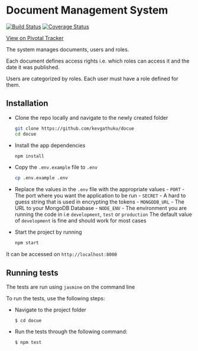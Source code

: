 # Document Management System

[![Build Status](https://travis-ci.org/kevgathuku/docue.svg?branch=master)](https://travis-ci.org/kevgathuku/docue)   [![Coverage Status](https://coveralls.io/repos/github/kevgathuku/docue/badge.svg?branch=master)](https://coveralls.io/github/kevgathuku/docue?branch=master)

[View on Pivotal Tracker](https://www.pivotaltracker.com/n/projects/1515788)

The system manages documents, users and roles.

Each document defines access rights i.e. which roles can access it and the date it was published.

Users are categorized by roles. Each user must have a role defined for them.

## Installation

- Clone the repo locally and navigate to the newly created folder

    ```bash
    git clone https://github.com/kevgathuku/docue
  cd docue
    ```


 - Install the app dependencies

    ```bash
    npm install
    ```

 - Copy the `.env.example` file to `.env`

     ```bash
     cp .env.example .env
     ```

 - Replace the values in the `.env` file with the appropriate values
         - `PORT` - The port where you want the application to be run
         - `SECRET` - A hard to guess string that is used in encrypting the tokens
         - `MONGODB_URL` - The URL to your MongoDB Database
         - `NODE_ENV` - The environment you are running the code in i.e `development`, `test` or `production`
             The default value of `development` is fine and should work for most cases

 - Start the project by running

    ```bash
    npm start
    ```

  It can be accessed on `http://localhost:8000`

## Running tests

The tests are run using `jasmine` on the command line

To run the tests, use the following steps:

 - Navigate to the project folder

    `$ cd docue`

 - Run the tests through the following command:

    `$ npm test`

